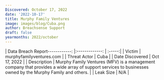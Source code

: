 ```yaml
---
Discovered: October 17, 2022
date: '2022-10-17'
title: Murphy Family Ventures
image: images/blog/Cuba.png
author: Breachsense Support
draft: false
yearmonths: 2022/october
---
```


| Data Breach Report------------:     |:-------------:    | :-----:|
| Victim      | murphyfamilyventures.com      | 
| Threat Actor      | Cuba      | 
| Date Discovered      | Oct 17, 2022      | 
| Description      | Murphy Family Ventures (MFV) is a management company that provides a wide array of support services to businesses owned by the Murphy Family and others.      | 
| Leak Size      | N/A      | 

